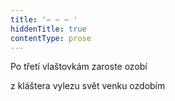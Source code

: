 ```yaml
---
title: '– – – '
hiddenTitle: true
contentType: prose
---
```


Po třetí vlaštovkám zaroste ozobí

z kláštera vylezu svět venku ozdobím
